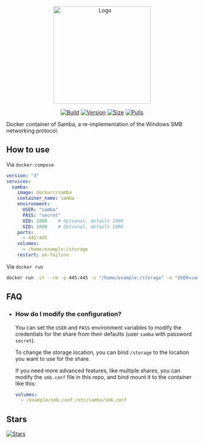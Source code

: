 <div align="center">
<a href="https://github.com/dockur/samba"><img src="https://raw.githubusercontent.com/dockur/samba/master/.github/logo.png" title="Logo" style="max-width:100%;" width="256" /></a>
</div>
<div align="center">

[![Build]][build_url]
[![Version]][tag_url]
[![Size]][tag_url]
[![Pulls]][hub_url]

</div></h1>

Docker container of Samba, a re-implementation of the Windows SMB networking protocol.

## How to use

Via `docker-compose`

```yaml
version: "3"
services:
  samba:
    image: dockurr/samba
    container_name: samba
    environment:
      USER: "samba"
      PASS: "secret"
      UID: 1000    # Optional, default 1000
      GID: 1000    # Optional, default 1000
    ports:
      - 445:445
    volumes:
      - /home/example:/storage
    restart: on-failure
```

Via `docker run`

```bash
docker run -it --rm -p 445:445 -v "/home/example:/storage" -e "USER=samba" -e "PASS=secret" -e "UID=1000" -e "GID=1000"dockurr/samba
```

## FAQ

  * ### How do I modify the configuration?

    You can set the `USER` and `PASS` environment variables to modify the credentials for the share from their defaults (user `samba` with password `secret`).

    To change the storage location, you can bind  `/storage` to the location you want to use for the share.

    If you need more advanced features, like multiple shares, you can modify the `smb.conf` file in this repo, and bind mount it to the container like this:

    ```yaml
    volumes:
      - /example/smb.conf:/etc/samba/smb.conf
    ```

## Stars
[![Stars](https://starchart.cc/dockur/samba.svg?variant=adaptive)](https://starchart.cc/dockur/samba)

[build_url]: https://github.com/dockur/samba/
[hub_url]: https://hub.docker.com/r/dockurr/samba
[tag_url]: https://hub.docker.com/r/dockurr/samba/tags

[Build]: https://github.com/dockur/samba/actions/workflows/build.yml/badge.svg
[Size]: https://img.shields.io/docker/image-size/dockurr/samba/latest?color=066da5&label=size
[Pulls]: https://img.shields.io/docker/pulls/dockurr/samba.svg?style=flat&label=pulls&logo=docker
[Version]: https://img.shields.io/docker/v/dockurr/samba/latest?arch=amd64&sort=semver&color=066da5
